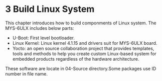 # 3 Build Linux System

This chapter introduces how to build componments of Linux system. The MYS-6ULX includes below parts:

* U-Boot: First level bootloader.
* Linux Kernel: Linux kernel 4.1.15 and drivers suit for MYS-6ULX board.
* Yocto: an open source collaboration project that provides templates, tools and methods to help you create custom Linux-based system for embedded products regardless of the hardware architecture.

These software are locate in 04-Source directory.Some packages use ID number in file name.
